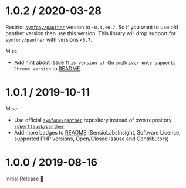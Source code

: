 1.0.2 / 2020-03-28
==================

Restrict [```symfony/panther```](https://github.com/symfony/panther) version to ```~0.4,<0.7```.
So if you want to use old panther version then use this version.
This library will drop support for ```symfony/panther``` with versions ```<0.7```. 

Misc:
 
* Add hint about issue ```This version of ChromeDriver only supports Chrome version``` to [README](README.md).


1.0.1 / 2019-10-11
==================

Misc:

* Use official [```symfony/panther```](https://github.com/symfony/panther) repository instead of own repository [```robertfausk/panther```](https://github.com/robertfausk/panther) 
* Add more badges to [README](README.md) (SensioLabsInsight, Software License, supported PHP versions, Open/Closed Issuse and Contributors)


1.0.0 / 2019-08-16
==================

Initial Release :tada: 

